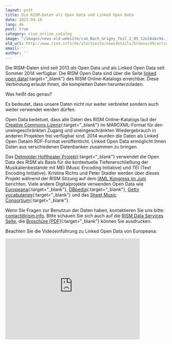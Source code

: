 ```yaml
---
layout: post
title: Die RISM-Daten als Open Data und Linked Open Data
date: 2015-04-16
lang: de
post: true
category: rism_online_catalog
image: "/images/news-old-website/csm_Bach_Grigny_Teil_2_05_12e18abc9a.jpg"
old_url: http://www.rism.info/de/startseite/newsdetails/browse/49/article/64/rism-data-as-open-data-and-linked-open-data.html
email: ''
author: ''
---
```


Die RISM-Daten sind seit 2013 als Open Data und als Linked Open Data seit Sommer 2014 verfügbar. Die RISM Open Data sind über die Seite [linked open data](https://opac.rism.info/index.php?id=8&L=1&id=8){:target="_blank"} des RISM Online-Katalogs erreichbar. Diese Verbindung erlaubt Ihnen, die kompletten Daten herunterzuladen.

Was heißt das genau?

Es bedeutet, dass unsere Daten nicht nur weiter verbreitet sondern auch weiter verwendet werden dürfen.

Open Data bedetuet, dass alle Daten des RISM Online-Katalogs laut der [Creative Commons Lizenz](https://creativecommons.org/licenses/by/3.0/de/deed.en){:target="_blank"} im MARCXML-Format für den uneingeschränkten Zugang und uneingeschränkten Wiedergebrauch in anderen Projekten frei verfügbar sind. 2014 wurden die Daten als Linked Open Dataim RDF-Format veröffentlicht. Linked Open Data ermöglicht Ihnen Daten aus verschiedenen Datenbanken zusammen zu bringen.

Das [Detmolder Hoftheater Projekt](http://hoftheater-detmold.de/){:target="_blank"} verwendet die Open Data des RISM als Basis für die kontextuelle Tiefenerschließung der Musikalienbestände mit MEI (Music Encoding Initiative) und TEI (Text Encoding Initiative). Kristina Richts und Peter Stadler werden über dieses Projekt während der RISM Sitzung auf dem [IAML Kongress im Juni](https://www.musiclibraryassoc.org/mpage/IAML_IMS_2015 "external-link-new-window") berichten. Viele andere Digitalprojekte verwenden Open Data wie [Europeana](https://pro.europeana.eu/page/linked-open-data){:target="_blank"}, [DBpedia](http://wiki.dbpedia.org/Interlinking){:target="_blank"}, [Getty vocabularies](http://www.getty.edu/research/tools/vocabularies/lod/){:target="_blank"} und das [Sheet Music Consortium](http://digital2.library.ucla.edu/sheetmusic/lod.html){:target="_blank"}.

Wenn Sie Fragen zur Benutzun der Daten haben, kontaktieren Sie uns bitte: [contact@rism.info](mailto:contact@rism.info). Bitte schauen Sie sich auch auf die [RISM Data Services Seite](/community/data-services.html), die [Broschüre (PDF)](/resources-old-website/community-content/Zentralredaktion/rism_datendienste-edH_klein.pdf){:target="_blank"} können Sie ausdrucken.


Beachten Sie die Videoeinführung zu Linked Open Data von Europeana:

<iframe width="420" height="315" src="https://www.youtube.com/embed/I17KxXVCrvw" frameborder="0" allowfullscreen></iframe>
